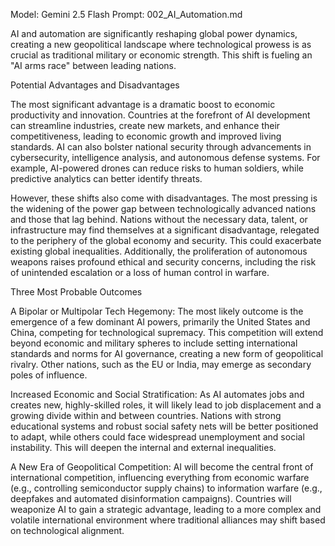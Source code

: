 Model: Gemini 2.5 Flash
Prompt: 002_AI_Automation.md

AI and automation are significantly reshaping global power dynamics, creating a new geopolitical landscape where technological prowess is as crucial as traditional 
military or economic strength. This shift is fueling an "AI arms race" between leading nations.


Potential Advantages and Disadvantages

The most significant advantage is a dramatic boost to economic productivity and innovation. Countries at the forefront of AI development can streamline industries, 
create new markets, and enhance their competitiveness, leading to economic growth and improved living standards. AI can also bolster national security through 
advancements in cybersecurity, intelligence analysis, and autonomous defense systems. For example, AI-powered drones can reduce risks to human soldiers, while 
predictive analytics can better identify threats.




However, these shifts also come with disadvantages. The most pressing is the widening of the power gap between technologically advanced nations and those that lag behind.
Nations without the necessary data, talent, or infrastructure may find themselves at a significant disadvantage, relegated to the periphery of the global economy and 
security. This could exacerbate existing global inequalities. Additionally, the proliferation of autonomous weapons raises profound ethical and security concerns, 
including the risk of unintended escalation or a loss of human control in warfare.



Three Most Probable Outcomes

A Bipolar or Multipolar Tech Hegemony: The most likely outcome is the emergence of a few dominant AI powers, primarily the United States and China, competing for
technological supremacy.  This competition will extend beyond economic and military spheres to include setting international standards and norms for AI governance, 
creating a new form of geopolitical rivalry. Other nations, such as the EU or India, may emerge as secondary poles of influence.

Increased Economic and Social Stratification: As AI automates jobs and creates new, highly-skilled roles, it will likely lead to job displacement and a growing divide 
within and between countries. Nations with strong educational systems and robust social safety nets will be better positioned to adapt, while others could face 
widespread unemployment and social instability. This will deepen the internal and external inequalities.


A New Era of Geopolitical Competition: AI will become the central front of international competition, influencing everything from economic warfare (e.g., controlling
semiconductor supply chains) to information warfare (e.g., deepfakes and automated disinformation campaigns). Countries will weaponize AI to gain a strategic
advantage, leading to a more complex and volatile international environment where traditional alliances may shift based on technological alignment.

